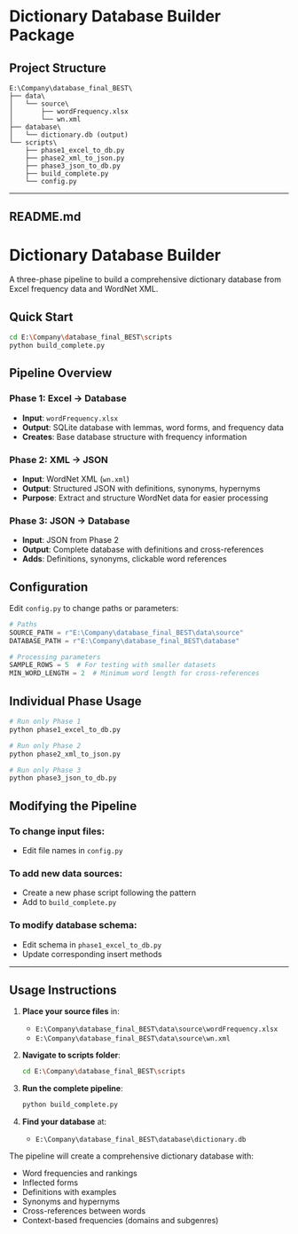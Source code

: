 # Dictionary Database Builder Package

## Project Structure
```
E:\Company\database_final_BEST\
├── data\
│   └── source\
│       ├── wordFrequency.xlsx
│       └── wn.xml
├── database\
│   └── dictionary.db (output)
└── scripts\
    ├── phase1_excel_to_db.py
    ├── phase2_xml_to_json.py
    ├── phase3_json_to_db.py
    ├── build_complete.py
    └── config.py
```

---

## README.md

# Dictionary Database Builder

A three-phase pipeline to build a comprehensive dictionary database from Excel frequency data and WordNet XML.

## Quick Start

```bash
cd E:\Company\database_final_BEST\scripts
python build_complete.py
```

## Pipeline Overview

### Phase 1: Excel → Database
- **Input**: `wordFrequency.xlsx`
- **Output**: SQLite database with lemmas, word forms, and frequency data
- **Creates**: Base database structure with frequency information

### Phase 2: XML → JSON
- **Input**: WordNet XML (`wn.xml`)
- **Output**: Structured JSON with definitions, synonyms, hypernyms
- **Purpose**: Extract and structure WordNet data for easier processing

### Phase 3: JSON → Database
- **Input**: JSON from Phase 2
- **Output**: Complete database with definitions and cross-references
- **Adds**: Definitions, synonyms, clickable word references

## Configuration

Edit `config.py` to change paths or parameters:

```python
# Paths
SOURCE_PATH = r"E:\Company\database_final_BEST\data\source"
DATABASE_PATH = r"E:\Company\database_final_BEST\database"

# Processing parameters
SAMPLE_ROWS = 5  # For testing with smaller datasets
MIN_WORD_LENGTH = 2  # Minimum word length for cross-references
```

## Individual Phase Usage

```bash
# Run only Phase 1
python phase1_excel_to_db.py

# Run only Phase 2
python phase2_xml_to_json.py

# Run only Phase 3
python phase3_json_to_db.py
```

## Modifying the Pipeline

### To change input files:
- Edit file names in `config.py`

### To add new data sources:
- Create a new phase script following the pattern
- Add to `build_complete.py`

### To modify database schema:
- Edit schema in `phase1_excel_to_db.py`
- Update corresponding insert methods

---





## Usage Instructions

1. **Place your source files** in:
   - `E:\Company\database_final_BEST\data\source\wordFrequency.xlsx`
   - `E:\Company\database_final_BEST\data\source\wn.xml`

2. **Navigate to scripts folder**:
   ```bash
   cd E:\Company\database_final_BEST\scripts
   ```

3. **Run the complete pipeline**:
   ```bash
   python build_complete.py
   ```

4. **Find your database** at:
   - `E:\Company\database_final_BEST\database\dictionary.db`

The pipeline will create a comprehensive dictionary database with:
- Word frequencies and rankings
- Inflected forms
- Definitions with examples
- Synonyms and hypernyms
- Cross-references between words
- Context-based frequencies (domains and subgenres)